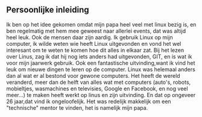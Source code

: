 Persoonlijke inleiding
------------------

Ik ben op het idee gekomen omdat mijn papa heel veel met linux bezig is, en ben regelmatig met hem mee geweest naar allerlei events, dat was altijd heel leuk. Ook de mensen daar zijn aardig.
Ik gebruik Linux op mijn computer, ik wilde weten wie heeft Linux uitgevonden en vond het wel interesant om te weten te komen hoe dit alles in elkaar zat. Bij het lezen over Linus, zag ik dat hij nog iets anders had uitgevonden, GIT, en is wat ik voor mijn jaarwerk gebruik. Ook een fantastische uitvinding,want ik vind het leuk om nieuwe dingen te leren op de computer.
Linux was helemaal anders dan al wat er al bestond voor gewone computers. Het heeft de wereld veranderd, meer dan de helft van alles wat met computers  (auto's, robots, mobieltjes, wasmachines en televisies, Google en Facebook, en nog veel meer...) te maken heeft werkt op linus en zijn uitvinding. En dat op ongeveer 26 jaar,dat vind ik ongeloofelijk.
Het was redelijk makkelijk om een "technische" mentor te vinden, het is namelijk mijn papa.

